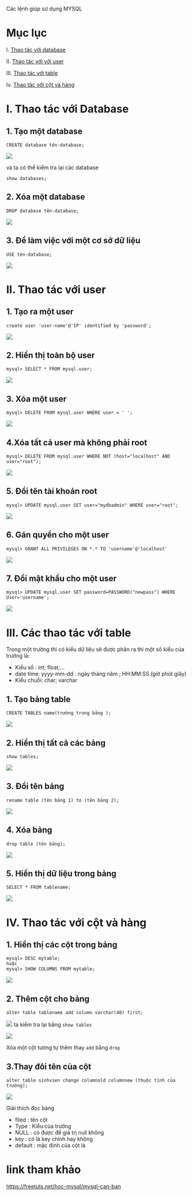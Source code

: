 Các lệnh giúp sử dụng MYSQL
# Mục lục 
I. [Thao tác với database](#a)

II. [Thao tác với với user](#b)

III. [Thao tác với table](#c)

Iv. [Thao tác với cột và hàng](#d)

<a name="a">

# I. Thao tác với Database</a>
## 1. Tạo một database
```
CREATE database tên-database;
```
![](../images/MYSQL/screenshot_9.png)

và ta có thể kiểm tra lại các database 
```
show databases;
```

## 2. Xóa một database
```
DROP database tên-database;
```
![](../images/MYSQL/screenshot_10.png)

## 3. Để làm việc với một cơ sở dữ liệu
```
USE tên-database;
```
![](../images/MYSQL/screenshot_11.png)




<a name="b">

# II. Thao tác với user </a>
## 1. Tạo ra một user 
```
create user 'user-name'@'IP' identified by 'password';
```
![](../images/MYSQL/screenshot_6.png)
## 2. Hiển thị toàn bộ user 
```
mysql> SELECT * FROM mysql.user;
```
![](../images/MYSQL/screenshot_12.png)
## 3. Xóa một user 
```
mysql> DELETE FROM mysql.user WHERE user = ' ';
```
![](../images/MYSQL/screenshot_13.png)
## 4.Xóa tất cả user mà không phải root
```
mysql> DELETE FROM mysql.user WHERE NOT (host="localhost" AND user="root");
```
![](../images/MYSQL/screenshot_14.png)
## 5. Đổi tên tài khoản root
```
mysql> UPDATE mysql.user SET user="mydbadmin" WHERE user="root";
```
![](../images/MYSQL/screenshot_15.png)
## 6. Gán quyền cho một user
```
mysql> GRANT ALL PRIVILEGES ON *.* TO 'username'@'localhost'
```
![](../images/MYSQL/screenshot_7.png)
## 7. Đổi mật khẩu cho một user 
```
mysql> UPDATE mysql.user SET password=PASSWORD("newpass") WHERE User='username';
```
![](../images/MYSQL/screenshot_16.png)

<a name="c">

# III. Các thao tác với table </a>
Trong một trường thì có kiểu dữ liệu sẽ được phân ra thì một số kiểu của trường là: 
- Kiểu số : int; float;...
- date time: yyyy-mm-dd : ngày tháng năm ; HH:MM:SS (giờ phút giây)
- Kiểu chuỗi: char; varchar
## 1. Tạo bảng table 
```
CREATE TABLES name(trường trong bảng );
```
![](../images/MYSQL/screenshot_17.png)
## 2. Hiển thị tất cả các bảng
```
show tables;
```
![](../images/MYSQL/screenshot_20.png)
## 3. Đổi tên bảng 
```
rename table (tên bảng 1) to (tên bảng 2);
```
![](../images/MYSQL/screenshot_18.png)
## 4. Xóa bảng 
```
drop table (tên bảng);
```
![](../images/MYSQL/screenshot_19.png)
## 5. Hiển thị dữ liệu trong bảng 
```
SELECT * FROM tablename;
```
![](../images/MYSQL/screenshot_21.png)

<a name="d">

# IV. Thao tác với cột và hàng </a>
## 1. Hiển thị các cột trong bảng 
```
mysql> DESC mytable;
hoặc
mysql> SHOW COLUMNS FROM mytable;
```
![](../images/MYSQL/screenshot_22.png)
## 2. Thêm cột cho bảng 
```
alter table tablename add column varchar(40) first;
```
![](../images/MYSQL/screenshot_24.png)
ta kiểm tra lại bằng `show tables`

![](../images/MYSQL/screenshot_23.png)

Xóa một cột tương tự thêm thay `add` bằng `drop`

## 3.Thay đôi tên của cột 
```
alter table sinhvien change columnold columnnew (thuộc tính của trường);
```
![](../images/MYSQL/screenshot_25.png)

Giải thích đọc bảng 
- filed : tên cột 
- Type : Kiểu của trường
- NULL : có được để giá trị null không
- key : có là key chính hay không
- default : mặc định của cột là 

# link tham khảo 

https://freetuts.net/hoc-mysql/mysql-can-ban